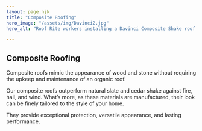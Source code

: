```yaml
---
layout: page.njk
title: "Composite Roofing"
hero_image: "/assets/img/Davinci2.jpg"
hero_alt: "Roof Rite workers installing a Davinci Composite Shake roof in Weathered Gray on an affluent, colonial style, brick house."

---
```


## Composite Roofing

Composite roofs mimic the appearance of wood and stone without requiring the upkeep and maintenance of an organic roof.

Our composite roofs outperform natural slate and cedar shake against fire, hail, and wind. What’s more, as these materials are manufactured, their look can be finely tailored to the style of your home.

They provide exceptional protection, versatile appearance, and lasting performance.
